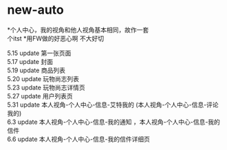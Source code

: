 new-auto
========
*个人中心，我的视角和他人视角基本相同，故作一套<br>个itst
*用FW做的好恶心啊 不大好切


5.15 update 第一张页面<br>
5.17 update 封面<br>
5.19 update 商品列表<br>
5.20 update 玩物尚志列表<br>
5.23 update 玩物尚志详情页<br>
5.27 update 用户列表页<br>
5.31 update 本人视角-个人中心-信息-艾特我的 (本人视角-个人中心-信息-评论我的)<br>
6.3 update 本人视角-个人中心-信息-我的通知 ，本人视角-个人中心-信息-我的信件<br>
6.6 update 本人视角-个人中心-信息-我的信件详细页<br>
